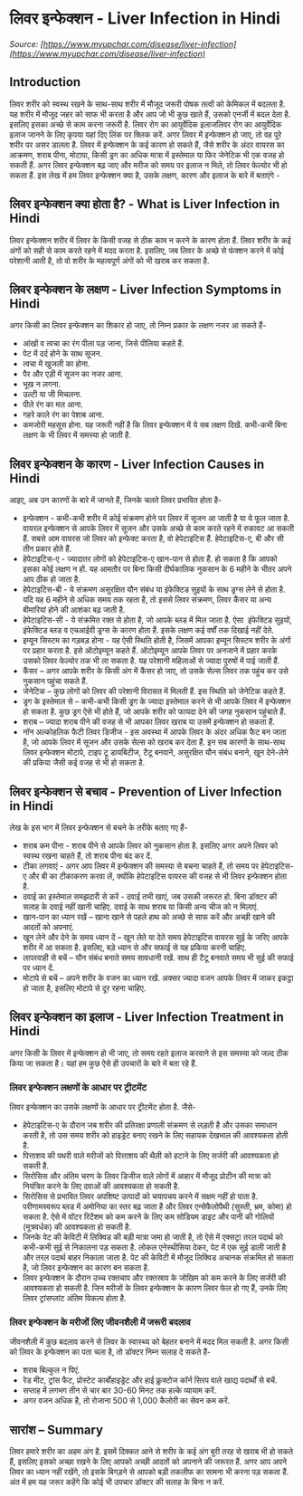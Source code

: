 # लिवर इन्फेक्शन - Liver Infection in Hindi
_Source: [https://www.myupchar.com/disease/liver-infection](https://www.myupchar.com/disease/liver-infection)_

## Introduction
लिवर शरीर को स्वस्थ रखने के साथ-साथ शरीर में मौजूद जरूरी पोषक तत्वों को केमिकल में बदलता है. यह शरीर में मौजूद जहर को साफ भी करता है और आप जो भी कुछ खाते हैं, उसको एनर्जी में बदल देता है. इसलिए इसका अच्छे से काम करना जरूरी है.
लिवर रोग का आयुर्वेदिक इलाजलिवर रोग का आयुर्वेदिक इलाज जानने के लिए कृपया यहां दिए लिंक पर क्लिक करें.
अगर लिवर में इन्फेक्शन हो जाए, तो वह पूरे शरीर पर असर डालता है. लिवर में इन्फेक्शन के कई कारण हो सकते हैं, जैसे शरीर के अंदर वायरस का आक्रमण, शराब पीना, मोटापा, किसी ड्रग का अधिक मात्रा में इस्तेमाल या फिर जेनेटिक भी एक वजह हो सकती हैं.
अगर लिवर इन्फेक्शन बढ़ जाए और मरीज को समय पर इलाज न मिले, तो लिवर फेल्योर भी हो सकता हैं. इस लेख में हम लिवर इन्फेक्शन क्या है, उसके लक्षण, कारण और इलाज के बारे में बताएंगे -

## लिवर इन्फेक्शन क्या होता है? - What is Liver Infection in Hindi
लिवर इन्फेक्शन शरीर में लिवर के किसी वजह से ठीक काम न करने के कारण होता हैं. लिवर शरीर के कई अंगों को सही से काम करते रहने में मदद करता है. इसलिए, जब लिवर के अच्छे से फंक्शन करने में कोई परेशानी आती है, तो वो शरीर के महत्वपूर्ण अंगों को भी खराब कर सकता है.

## लिवर इन्फेक्शन के लक्षण - Liver Infection Symptoms in Hindi
अगर किसी का लिवर इन्फेक्शन का शिकार हो जाए, तो निम्न प्रकार के लक्षण नजर आ सकते हैं-
- आंखों व त्वचा का रंग पीला पड़ जाना, जिसे पीलिया कहते हैं.
- पेट में दर्द होने के साथ सूजन.
- त्वचा में खुजली का होना.
- पैर और एड़ी में सूजन का नजर आना.
- भूख न लगना.
- उल्टी या जी मिचलना.
- पीले रंग का मल आना.
- गहरे काले रंग का पेशाब आना.
- कमजोरी महसूस होना.
यह जरूरी नहीं है कि लिवर इन्फेक्शन में ये सब लक्षण दिखें. कभी-कभी बिना लक्षण के भी लिवर में समस्या हो जाती है.

## लिवर इन्फेक्शन के कारण - Liver Infection Causes in Hindi
आइए, अब उन कारणों के बारे में जानते हैं, जिनके चलते लिवर प्रभावित होता है-
- इन्फेक्शन - कभी-कभी शरीर में कोई संक्रमण होने पर लिवर में सूजन आ जाती है या ये फूल जाता है. वायरल इन्फेक्शन से आपके लिवर में सूजन और उसके अच्छे से काम करते रहने में रुकावट आ सकती हैं. सबसे आम वायरस जो लिवर को इन्फेक्ट करता है, वो हेपेटाइटिस हैं. हेपेटाइटिस-ए, बी और सी तीन प्रकार होते हैं.
- हेपेटाइटिस-ए - ज्यादातर लोगों को हेपेटाइटिस-ए खान-पान से होता हैं. हो सकता है कि आपको इसका कोई लक्षण न हों. यह आमतौर पर बिना किसी दीर्घकालिक नुकसान के 6 महीने के भीतर अपने आप ठीक हो जाता है.
- हेपेटाइटिस-बी - ये संक्रमण असुरक्षित यौन संबंध या इंफेक्टिड सुइयों के साथ ड्रग्स लेने से होता है. यदि यह 6 महीने से अधिक समय तक रहता है, तो इससे लिवर संक्रमण, लिवर कैंसर या अन्य बीमारियां होने की आशंका बढ़ जाती है.
- हेपेटाइटिस-सी - ये संक्रमित रक्त से होता है, जो आपके ब्लड में मिल जाता है. ऐसा  इंफेक्टिड सुइयों, इंफेक्टिड ब्लड व एचआईवी ड्रग्स के कारण होता हैं. इसके लक्षण कई वर्षों तक दिखाई नहीं देते.
- इम्यून सिस्टम का गड़बड़ होना - यह ऐसी स्थिति होती है, जिसमें आपका इम्यून सिस्टम शरीर के अंगों पर प्रहार करता है. इसे ऑटोइम्यून कहते हैं. ऑटोइम्यून आपके लिवर पर अनजाने में प्रहार करके उसको लिवर फेल्योर तक भी ला सकता है. यह परेशानी महिलाओं से ज्यादा पुरुषों में पाई जाती हैं.
- कैंसर – अगर आपके शरीर के किसी अंग में कैंसर हो जाए, तो उसके सेल्स लिवर तक पहुंच कर उसे नुकसान पहुंचा सकते हैं.
- जेनेटिक – कुछ लोगों को लिवर की परेशानी विरासत में मिलती हैं. इस स्थिति को जेनेटिक कहते हैं.
- ड्रग के इस्तेमाल से – कभी-कभी किसी ड्रग के ज्यादा इस्तेमाल करने से भी आपके लिवर में इन्फेक्शन हो सकता है. कुछ ड्रग ऐसे भी होते हैं, जो आपके शरीर को फायदा देने की जगह नुकसान पहुंचाते हैं.
- शराब – ज्यादा शराब पीने की वजह से भी आपका लिवर खराब या उसमें इन्फेक्शन हो सकता हैं.
- नॉन अल्कोहलिक फैटी लिवर डिजीज - इस अवस्था में आपके लिवर के अंदर अधिक फैट बन जाता है, जो आपके लिवर में सूजन और उसके सेल्स को खराब कर देता हैं.
इन सब कारणों के साथ-साथ लिवर इन्फेक्शन मोटापे, टाइप टू डायबिटीज, टैटू बनवाने, असुरक्षित यौन संबंध बनाने, खून देने-लेने की प्रकिया जैसी कई वजह से भी हो सकता है.

## लिवर इन्फेक्शन से बचाव - Prevention of Liver Infection in Hindi
लेख के इस भाग में लिवर इन्फेक्शन से बचने के तरीके बताए गए हैं-
- शराब कम पीना - शराब पीने से आपके लिवर को नुकसान होता है. इसलिए अगर अपने लिवर को स्वस्थ रखना चाहते हैं, तो शराब पीना बंद कर दें.
- टीका लगवाएं - अगर आप लिवर में इन्फेक्शन की समस्या से बचना चाहते हैं, तो समय पर हेपेटाइटिस-ए और बी का टीकाकरण करवा लें, क्योंकि हेपेटाइटिस वायरस की वजह से भी लिवर इन्फेक्शन होता है.
- दवाई का इस्तेमाल समझदारी से करें - दवाई तभी खाएं, जब उसकी जरूरत हो. बिना डॉक्टर की सलाह के दवाई नहीं खानी चाहिए. दवाई के साथ शराब या किसी अन्य चीज को न मिलाएं.
- खान-पान का ध्यान रखें – खाना खाने से पहले हाथ को अच्छे से साफ करें और अच्छी खाने की आदतों को अपनाएं.
- खून लेने और देने के समय ध्यान दें – खून लेते या देते समय हेपेटाइटिस वायरस सुई के जरिए आपके शरीर में आ सकता है. इसलिए, बड़े ध्यान से और सफाई से यह प्रकिया करनी चाहिए.
- लापरवाही से बचें – यौन संबंध बनाते समय सावधानी रखें. साथ ही टैटू बनवाते समय भी सुई की सफाई पर ध्यान दें.
- मोटापे से बचें – अपने शरीर के वजन का ध्यान रखें. अक्सर ज्यादा वजन आपके लिवर में जाकर इकट्ठा हो जाता है, इसलिए मोटापे से दूर रहना चाहिए.

## लिवर इन्फेक्शन का इलाज - Liver Infection Treatment in Hindi
अगर किसी के लिवर में इन्फेक्शन हो भी जाए, तो समय रहते इलाज करवाने से इस समस्या को जल्द ठीक किया जा सकता है। यहां हम कुछ ऐसे ही उपचारों के बारे में बता रहे हैं.
### लिवर इन्फेक्शन लक्षणों के आधार पर ट्रीटमेंट
लिवर इन्फेक्शन का उसके लक्षणों के आधार पर ट्रीटमेंट होता है. जैसे-
- हेपेटाइटिस-ए के दौरान जब शरीर की प्रतिरक्षा प्रणाली संक्रमण से लड़ती है और उसका समाधान करती है, तो उस समय शरीर को हाइड्रेट बनाए रखने के लिए सहायक देखभाल की आवश्यकता होती है.
- पित्ताशय की पथरी वाले मरीजों को पित्ताशय की थैली को हटाने के लिए सर्जरी की आवश्यकता हो सकती है.
- सिरोसिस और अंतिम चरण के लिवर डिजीज वाले लोगों में आहार में मौजूद प्रोटीन की मात्रा को नियंत्रित करने के लिए दवाओं की आवश्यकता हो सकती है.
- सिरोसिस से प्रभावित लिवर अपशिष्ट उत्पादों को चयापचय करने में सक्षम नहीं हो पाता है. परीणामस्वरूप ब्लड में अमोनिया का स्तर बढ़ जाता है और लिवर एन्सेफैलोपैथी (सुस्ती, भ्रम, कोमा) हो सकता है. ऐसे में वॉटर रिटेंशम को कम करने के लिए कम सोडियम डाइट और पानी की गोलियों (मूत्रवर्धक) की आवश्यकता हो सकती है.
- जिनके पेट की केविटी में लिक्विड की बड़ी मात्रा जमा हो जाती है, तो ऐसे में एक्सट्रा तरल पदार्थ को कभी-कभी सुई से निकालना पड़ सकता है. लोकल एनेस्थीसिया देकर, पेट में एक सुई डाली जाती है और तरल पदार्थ बाहर निकाला जाता है. पेट की केविटी में मौजूद लिक्विड अचानक संक्रमित हो सकता है, जो लिवर इन्फेक्शन का कारण बन सकता है.
- लिवर इन्फेक्शन के दौरान उच्च रक्तचाप और रक्तस्राव के जोखिम को कम करने के लिए सर्जरी की आवश्यकता हो सकती है. जिन मरीजों के लिवर इन्फेक्शन के कारण लिवर फेल हो गए हैं, उनके लिए लिवर ट्रांसप्लांट अंतिम विकल्प होता है.
### लिवर इन्फेक्शन के मरीजों लिए जीवनशैली में जरूरी बदलाव
जीवनशैली में कुछ बदलाव करने से लिवर के स्वास्थ्य को बेहतर बनाने में मदद मिल सकती है. अगर किसी को लिवर के इन्फेक्शन का पता चला है, तो डॉक्टर निम्न सलाह दे सकते हैं-
- शराब बिल्कुल न पिएं.
- रेड मीट, ट्रांस फैट, प्रोस्टेट कार्बोहाइड्रेट और हाई फ्रुक्टोज कॉर्न सिरप वाले खाद्य पदार्थों से बचें.
- सप्ताह में लगभग तीन से चार बार 30-60 मिनट तक हल्के व्यायाम करें.
- अगर वजन अधिक है, तो रोजाना 500 से 1,000 कैलोरी का सेवन कम करें.

## सारांश – Summary
लिवर हमारे शरीर का अहम अंग है. इसमें दिक्कत आने से शरीर के कई अंग बुरी तरह से खराब भी हो सकते हैं, इसलिए इसको अच्छा रखने के लिए आपको अच्छी आदतों को अपनाने की जरूरत हैं. अगर आप अपने लिवर का ध्यान नहीं रखेंगे, तो इसके बिगड़ने से आपको बड़ी तकलीफ का सामना भी करना पड़ सकता हैं. अंत में हम यह जरूर कहेंगे कि कोई भी उपचार डॉक्टर की सलाह के बिना न करें.

